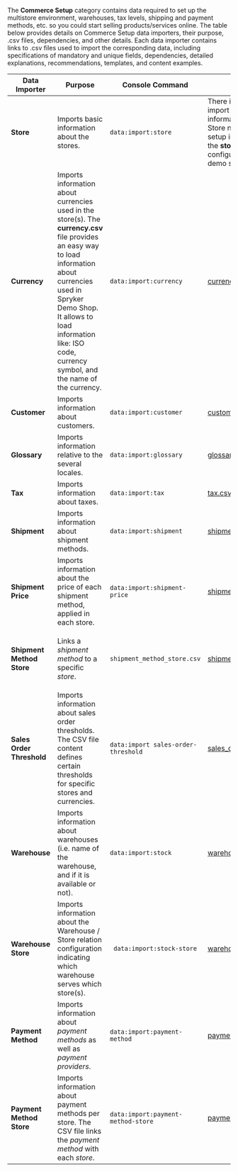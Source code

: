 The **Commerce Setup** category contains data required to set up the multistore environment, warehouses, tax levels, shipping and payment methods, etc. so you could start selling products/services online. 
The table below provides details on Commerce Setup data importers, their purpose, .csv files, dependencies, and other details. Each data importer contains links to .csv files used to import the corresponding data, including specifications of mandatory and unique fields, dependencies, detailed explanations, recommendations, templates, and content examples.


| Data Importer | Purpose | Console Command| File(s) | Dependencies |
| --- | --- | --- | --- |--- |
| **Store**   | Imports basic information about the stores. |`data:import:store` | There is no CSV file to import the store setup information.</br>Store names and other setup information is set in the **stores.php** configuration file in the demo shop PHP project.  | **stores.php** configuration file of Demo Shop|
| **Currency**  | Imports information about currencies used in the store(s). The **currency.csv** file provides an easy way to load information about currencies used in Spryker Demo Shop. It allows to load information like: ISO code, currency symbol, and the name of the currency.|`data:import:currency` | [currency.csv](https://documentation.spryker.com/docs/file-details-currencycsv) | None|
| **Customer**  | Imports information about customers.|`data:import:customer` | [customer.csv](https://documentation.spryker.com/docs/file-details-customercsv) | None|
| **Glossary**  | Imports information relative to the several locales.|`data:import:glossary` | [glossary.csv](https://documentation.spryker.com/docs/file-details-glossarycsv) | None|
| **Tax**  |Imports information about taxes.|`data:import:tax` | [tax.csv](https://documentation.spryker.com/docs/file-details-taxcsv) | None|
| **Shipment**  |Imports information about shipment methods.|`data:import:shipment` | [shipment.csv](https://documentation.spryker.com/docs/file-details-shipmentcsv) | None|
| **Shipment Price**  |Imports information about the price of each shipment method, applied in each store.|`data:import:shipment-price` | [shipment_price.csv](https://documentation.spryker.com/docs/file-details-shipment-pricecsv) | <ul><li>[shipment.cs](https://documentation.spryker.com/docs/file-details-shipmentcsv)v</li><li>[currency.csv](https://documentation.spryker.com/docs/file-details-currencycsv)</li><li>**stores.php** configuration file of demo shop PHP project</li></ul>|
| **Shipment Method Store**  | Links a *shipment method* to a specific *store*.|`shipment_method_store.csv` | [shipment_method_store.csv](https://documentation.spryker.com/docs/file-details-shipment-method-storecsv) | <ul><li>[shipment.csv](https://documentation.spryker.com/docs/file-details-shipmentcsv)</li><li>**stores.php** configuration file of demo shop PHP project</li></ul>|
| **Sales Order Threshold**  | Imports information about sales order thresholds. The CSV file content defines certain thresholds for specific stores and currencies.|`data:import sales-order-threshold` | [sales_order_threshold.csv](https://documentation.spryker.com/docs/file-details-sales-order-thresholdcsv) | <ul><li>[currency.csv](https://documentation.spryker.com/docs/file-details-currencycsv)</li><li>[glossary.csv](https://documentation.spryker.com/docs/file-details-glossarycsv)</li><li>**stores.php** configuration file of demo shop PHP project</li></ul>|
| **Warehouse**  | Imports information about warehouses (i.e. name of the warehouse, and if it is available or not).|`data:import:stock` | [warehouse.csv](https://documentation.spryker.com/docs/file-details-warehousecsv) | None|
| **Warehouse Store**  | Imports information about the Warehouse / Store relation configuration indicating which warehouse serves which store(s).|` data:import:stock-store`| [warehouse_store.csv](https://documentation.spryker.com/docs/file-details-warehouse-storecsv) | <ul><li>[warehouse.csv](https://documentation.spryker.com/docs/file-details-warehousecsv)</li><li>**stores.php** configuration file of demo shop PHP project</li></ul>|
| **Payment Method**  | Imports information about *payment methods* as well as *payment providers*.|`data:import:payment-method` | [payment_method.csv](https://documentation.spryker.com/docs/file-details-payment-methodcsv) | None|
| **Payment Method Store**  |Imports information about payment methods per store. The CSV file links the *payment method* with each *store*.|`data:import:payment-method-store`| [payment_method_store.csv](https://documentation.spryker.com/docs/file-details-payment-method-storecsv) | <ul><li>[payment_method.csv](https://documentation.spryker.com/docs/file-details-payment-methodcsv)</li><li>**stores.php** configuration file of demo shop PHP project</li></ul>|